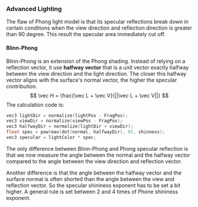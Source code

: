 ### Advanced Lighting

The flaw of Phong light model is that its specular reflections break down in certain conditions when the view direction and reflection direction is greater than 90 degree. This result the specular area immediately cut off.

#### Blinn-Phong

Blinn-Phong is an extension of the Phong  shading. Instead of relying on a reflection vector, it use **halfway vector** that is a unit vector exactly halfway between the view direction and the light direction. The closer this halfway vector aligns with the surface's normal vector, the higher the specular contribution.
$$
\vec H = \frac{\vec L + \vec V}{||\vec L + \vec V||}
$$
The calculation code is:

```c
vec3 lightDir = normalize(lightPos - FragPos);
vec3 viewDir = normalize(viewPos - FragPos);
vec3 halfwayDir = normalize(lightDir + viewDir);
float spec = pow(max(dot(normal, halfwayDir), 0), shinness);
vec3 specular = lightColor * spec;
```

The only difference between Blinn-Phong and Phong specular reflection is that we now measure the angle between the normal and the halfway vector compared to the angle between the view direction and reflection vector.

Another difference is that the angle between the halfway vector and the surface normal is often shorted than the angle between the view and reflection vector. So the specular shininess exponent has to be set a bit higher. A general rule is set between 2 and 4 times of Phone shininess exponent.